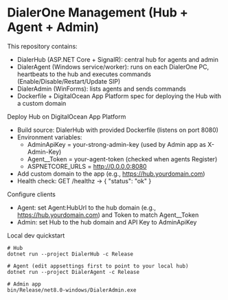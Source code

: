# DialerOne Management (Hub + Agent + Admin)

This repository contains:
- DialerHub (ASP.NET Core + SignalR): central hub for agents and admin
- DialerAgent (Windows service/worker): runs on each DialerOne PC, heartbeats to the hub and executes commands (Enable/Disable/Restart/Update SIP)
- DialerAdmin (WinForms): lists agents and sends commands
- Dockerfile + DigitalOcean App Platform spec for deploying the Hub with a custom domain

Deploy Hub on DigitalOcean App Platform
- Build source: DialerHub with provided Dockerfile (listens on port 8080)
- Environment variables:
  - AdminApiKey = your-strong-admin-key (used by Admin app as X-Admin-Key)
  - Agent__Token = your-agent-token (checked when agents Register)
  - ASPNETCORE_URLS = http://0.0.0.0:8080
- Add custom domain to the app (e.g., https://hub.yourdomain.com)
- Health check: GET /healthz → { "status": "ok" }

Configure clients
- Agent: set Agent:HubUrl to the hub domain (e.g., https://hub.yourdomain.com) and Token to match Agent__Token
- Admin: set Hub to the hub domain and API Key to AdminApiKey

Local dev quickstart
```
# Hub
dotnet run --project DialerHub -c Release

# Agent (edit appsettings first to point to your local hub)
dotnet run --project DialerAgent -c Release

# Admin app
bin/Release/net8.0-windows/DialerAdmin.exe
```
